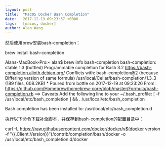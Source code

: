 ```yaml
---
layout: post
title:  "MacOS Docker Bash Completion"
date:   2017-12-19 09:23:37 +0000
tags:   [macos, docker]
author: Alan Wang
---
```



然后使用brew安装bash-completion：

brew install bash-completion



Alans-MacBook-Pro:~ alan$ brew info bash-completion
bash-completion: stable 1.3 (bottled)
Programmable completion for Bash 3.2
https://bash-completion.alioth.debian.org/
Conflicts with:
  bash-completion@2 (because Differing version of same formula)
/usr/local/Cellar/bash-completion/1.3_3 (189 files, 608.2KB) *
  Poured from bottle on 2017-12-19 at 09:23:26
From: https://github.com/Homebrew/homebrew-core/blob/master/Formula/bash-completion.rb
==> Caveats
Add the following line to your ~/.bash_profile:
  [ -f /usr/local/etc/bash_completion ] && . /usr/local/etc/bash_completion

Bash completion has been installed to:
  /usr/local/etc/bash_completion.d




执行以下命令下载补全脚本，并保存到bash-completion的配置目录中：

curl -L https://raw.githubusercontent.com/docker/docker/v$(docker version -f "{{.Client.Version}}")/contrib/completion/bash/docker -o /usr/local/etc/bash_completion.d/docker